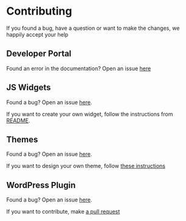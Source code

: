 # Contributing

If you found a bug, have a question or want to make the changes, we happily accept your help

## Developer Portal
Found an error in the documentation? Open an issue [here](https://github.com/workshopbutler/developer-portal)

## JS Widgets
Found a bug? Open an issue [here](https://github.com/workshopbutler/js-widgets).

If you want to create your own widget, follow the instructions from [README](https://github.com/workshopbutler/js-widgets/blob/master/README.md).

## Themes
Found a bug? Open an issue [here](https://github.com/workshopbutler/themes).

If you want to design your own theme, follow [these instructions](themes/custom-theme.md)

## WordPress Plugin
Found a bug? Open an issue [here](https://github.com/workshopbutler/wordpress-plugin).

If you want to contribute, make [a pull request](https://github.com/workshopbutler/wordpress-plugin)
